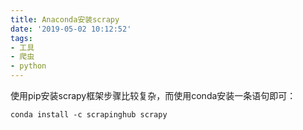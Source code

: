 ```yaml
---
title: Anaconda安装scrapy
date: '2019-05-02 10:12:52'
tags:
- 工具
- 爬虫
- python
---
```


使用pip安装scrapy框架步骤比较复杂，而使用conda安装一条语句即可：
~~~shell
conda install -c scrapinghub scrapy
~~~

